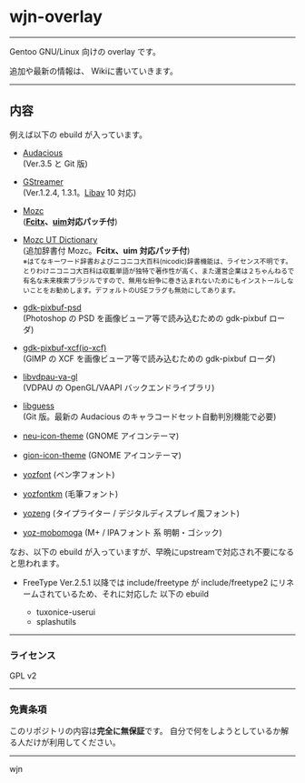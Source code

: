 # wjn-overlay
----

Gentoo GNU/Linux 向けの overlay です。

追加や最新の情報は、 Wikiに書いていきます。

----

## 内容

例えば以下の ebuild が入っています。

- [Audacious](http://audacious-media-player.org/)  
    (Ver.3.5 と Git 版)  
    
- [GStreamer](http://gstreamer.freedesktop.org/)  
    (Ver.1.2.4, 1.3.1。[Libav](http://libav.org/) 10 対応)  
    
- [Mozc](https://code.google.com/p/mozc/)  
    (**[Fcitx](http://fcitx-im.org/)、[uim](https://code.google.com/p/uim/)対応パッチ付**)  
    
- [Mozc UT Dictionary](http://www.geocities.jp/ep3797/mozc_01.html)  
    (追加辞書付 Mozc。**Fcitx、uim 対応パッチ付**)  
    <small>※はてなキーワード辞書およびニコニコ大百科(nicodic)辞書機能は、ライセンス不明です。  
    とりわけニコニコ大百科は収載単語が独特で著作性が高く、また運営企業は２ちゃんねるで有名な未来検索ブラジルですので、無用な紛争に巻き込まれないためにもインストールしないことをお勧めします。デフォルトのUSEフラグも無効にしてあります。</small>  
    
- [gdk-pixbuf-psd](http://cgit.sukimashita.com/gdk-pixbuf-psd.git/)  
    (Photoshop の PSD を画像ビューア等で読み込むための gdk-pixbuf ローダ)
- [gdk-pixbuf-xcf(io-xcf)](https://gitorious.org/xcf-pixbuf-loader)  
    (GIMP の XCF を画像ビューア等で読み込むための gdk-pixbuf ローダ)  
    
- [libvdpau-va-gl](https://github.com/i-rinat/libvdpau-va-gl)  
    (VDPAU の OpenGL/VAAPI バックエンドライブラリ)  
    
- [libguess](http://atheme.org/projects/libguess.html)  
    (Git 版。最新の Audacious のキャラコードセット自動判別機能で必要)

- [neu-icon-theme](http://www.silvestre.com.ar/)
    (GNOME アイコンテーマ)

- [gion-icon-theme](http://www.silvestre.com.ar/)
    (GNOME アイコンテーマ)

- [yozfont](http://yozvox.web.fc2.com/)
    (ペン字フォント)

- [yozfontkm](http://yozvox.web.fc2.com/)
    (毛筆フォント)

- [yozeng](http://yozvox.web.fc2.com/)
    (タイプライター / デジタルディスプレイ風フォント)

- [yoz-mobomoga](http://yozvox.web.fc2.com/)
    (M+ / IPAフォント 系 明朝・ゴシック)

なお、以下の ebuild が入っていますが、早晩にupstreamで対応され不要になると思われます。

- FreeType Ver.2.5.1 以降では include/freetype が include/freetype2 にリネームされているため、それに対応した 以下の ebuild

    - tuxonice-userui
    - splashutils

----
### ライセンス

GPL v2

----
### 免責条項

このリポジトリの内容は**完全に無保証**です。
自分で何をしようとしているか解る人だけが利用してください。

----
wjn
